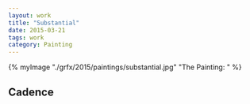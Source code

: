 ```yaml
---
layout: work 
title: "Substantial"
date: 2015-03-21
tags: work 
category: Painting 
---
```



{% myImage "./grfx/2015/paintings/substantial.jpg" "The Painting: " %}

## Cadence 

